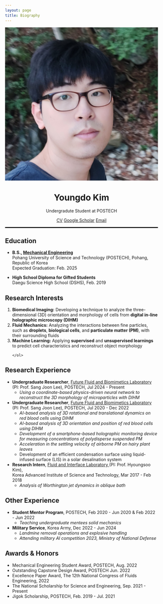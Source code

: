 ```yaml
---
layout: page
title: Biography
---
```





<div class="profile" style="text-align: center;">
  <img src="/smile2.jpg" alt="Profile Picture" style="display: block; margin: 0 auto;">
  <h1>Youngdo Kim</h1>
  <p>Undergradute Student at POSTECH</p>
  <div class="contact-info">
    <a href="/Curriculum Vitae_YoungdoKim.pdf">CV</a>
    <a href="https://scholar.google.com/citations?user=hcQTdngAAAAJ&hl=ko">Google Scholar</a>
    <a href="mailto:[youngdokim@postech.ac.kr]">Email</a>
    
  </div>
</div>

<hr style='border : 1.5px solid black;'>

<section>
  <h2>Education</h2>
        
  <!-- B.S. Section -->
  <div class="education-section">
    <ul>
      <li><strong>B.S., <a href="https://me.postech.ac.kr/">Mechanical Engineering</a></strong></li>
      Pohang University of Science and Technology (POSTECH), Pohang, Republic of Korea <br> Expected Graduation: Feb. 2025
      <!-- <br><strong>Overall GPA:</strong> 3.90/4.30 -->
    </ul>
  </div>

  <!-- High School Diploma Section -->
  <div class="education-section">
    <ul>
      <li><strong>High School Diploma for Gifted Students</strong></li>
      Daegu Science High School (DSHS), Feb. 2019
    </ul>
  </div>
</section>

<section>
    <h2>Research Interests</h2>
    <ol>
        <li><strong>Biomedical Imaging:</strong> Developing a technique to analyze the three-dimensional (3D) orientation and morphology of cells from <strong>digital in-line holographic microscopy (DIHM)</strong></li>
        <li><strong>Fluid Mechanics:</strong> Analyzing the interactions between fine particles, such as <strong>droplets</strong>, <strong>biological cells</strong>, and <strong>particulate matter (PM)</strong>, with their surrounding fluids</li>
        <li><strong>Machine Learning:</strong> Applying <strong>supervised</strong> and <strong>unsupervised learnings</strong> to predict cell characteristics and reconstruct object morphology</li>

        
    </ol>
    
</section>

<section>
    <h2>Research Experience</h2>
    <ul class="experience">
        <li><strong>Undergraduate Researcher</strong>, <a href="http://bbrc.postech.ac.kr/">Future Fluid and Biomimetics Laboratory </a> <br> (PI: Prof. Sang Joon Lee), POSTECH, Jul 2024 - Present
            <ul class="experience-list">
              <li><em>Using a coordinate-based physics-driven neural network to reconstruct the 3D morphology of microparticles with DIHM</em></li>
            </ul>
        </li>
        <li><strong>Undergraduate Researcher</strong>, <a href="http://bbrc.postech.ac.kr/">Future Fluid and Biomimetics Laboratory </a> <br> (PI: Prof. Sang Joon Lee), POSTECH, Jul 2020 - Dec 2022
            <ul class="experience-list">
                <li><em>AI-based analysis of 3D rotational and translational dynamics on red blood cells using DIHM</em></li>
                <li><em>AI-based analysis of 3D orientation and position of red blood cells using DIHM</em></li>
                <li><em>Development of a smartphone-based holographic monitoring device for measuring concentrations of polydisperse suspended PM</em></li>
                <li><em>Acceleration in the settling velocity of airborne PM on hairy plant leaves</em></li>
                <li>Development of an efficient condensation surface using liquid-infused surface (LIS) in a solar desalination system</li>
            </ul>
        </li>
        <li><strong>Research Intern</strong>, <a href="https://hyoungsookimm.wixsite.com/filkaist">Fluid and Interface Laboratory </a> (PI: Prof. Hyoungsoo Kim),
          <br> Korea Advanced Institute of Science and Technology, Mar 2017 - Feb 2018
            <ul class="experience-list"> 
              <li><em>Analysis of Worthington jet dynamics in oblique bath</em></li>
            </ul>
        </li>
    </ul>
</section>

<section>
    <h2>Other Experience</h2>
    <ul class="experience">
        <li><strong>Student Mentor Program</strong>, POSTECH, Feb 2020 - Jun 2020 & Feb 2022 - Jun 2022
            <ul class="experience-list">
                <li><em>Teaching undergraduate mentees solid mechanics</em></li>
            </ul>
        </li>
        <li><strong>Military Service</strong>, Korea Army, Dec 2022 - Jun 2024
            <ul class="experience-list">
                <li><em>Landmine removal operations and explosive handling</em></li>
                <li><em>Attending military AI competition 2023, Ministry of National Defense</em></li>
            </ul>
        </li>
    </ul>
</section>

<section>
            <h2>Awards & Honors</h2>
            <ul class="awards">
                <li>Mechanical Engineering Student Award, POSTECH, Aug. 2022</li>
                <li>Outstanding Capstone Design Award, POSTECH Jun. 2022</li>
                <li>Excellence Paper Award, The 12th National Congress of Fluids Engineering, 2022</li>
                <li>The National Scholarship for Science and Engineering, Sep. 2021 - Present</li>
                <li>Jigok Scholarship, POSTECH, Feb. 2019 - Jul. 2021</li>
            </ul>
  </section>
